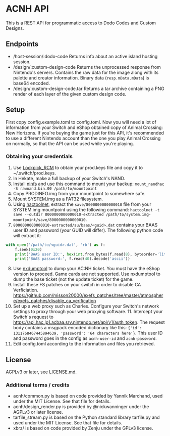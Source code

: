 # ACNH API

This is a REST API for programmatic access to Dodo Codes and Custom Designs.

## Endpoints

- /host-session/:dodo-code
Returns info about an active island hosting session.
- /design/:custom-design-code
Returns the unprocessed response from Nintendo's servers. Contains the raw data for the image along with its palette
and creator information. Binary data (`resp.mData.mData`) is base64 encoded.
- /design/:custom-design-code.tar
Returns a tar archive containing a PNG render of each layer of the given custom design code.

## Setup

First copy config.example.toml to config.toml. Now you will need a lot of information from your Switch
and eShop obtained copy of Animal Crossing: New Horizons.
If you're buying the game just for this API, it's recommended to use a different Nintendo account than the one
you play Animal Crossing on normally, so that the API can be used while you're playing.

### Obtaining your credentials

1. Use [Lockpick_RCM](https://github.com/shchmue/Lockpick_RCM/releases)
   to obtain your prod.keys file and copy it to ~/.switch/prod.keys.
2. In Hekate, make a full backup of your Switch's NAND.
3. Install [ninfs](https://github.com/ihaveamac/ninfs) and use this command to mount your backup:
   `mount_nandhac -S rawnand.bin.00 /path/to/mountpoint`
4. Copy PRODINFO.img from your mountpoint to somewhere safe.
5. Mount SYSTEM.img as a FAT32 filesystem.
6. Using [hactoolnet](https://github.com/Thealexbarney/LibHac/releases), extract the `save/8000000000000010`
   file from your SYSTEM.img mountpoint using the following command:
   `hactoolnet -t save --outdir 8000000000000010-extracted /path/to/system.img-mountpoint/save/8000000000000010`.
7. `8000000000000010-extracted/su/baas/<guid>.dat` contains your BAAS user ID and password (your GUID will differ).
   The following python code will extract it:

```py
with open('/path/to/<guid>.dat', 'rb') as f:
	f.seek(0x20)
	print('BAAS user ID:', hex(int.from_bytes(f.read(8), byteorder='little')))
	print('BAAS password:', f.read(40).decode('ascii'))
```

8. Use [nxdumptool](https://github.com/DarkMatterCore/nxdumptool/releases) to dump your AC:NH ticket.
   You must have the eShop version to proceed. Game cards are not supported. 
   Use nxdumptool to dump the base ticket (not the update ticket) for the game.
9. Install these FS patches on your switch in order to disable CA Verficiation. https://github.com/misson20000/exefs_patches/tree/master/atmosphere/exefs_patches/disable_ca_verification
10. Set up a web proxy such as Charles. Configure your Switch's network settings to proxy through your web proxying software. 11. Intercept your Switch's request to https://api.hac.lp1.acbaa.srv.nintendo.net/api/v1/auth_token. The request body contains a msgpack encoded dictionary like this: `{'id': 1311768467445894639, 'password': '64 characters here'}`. This user ID and password goes in the config as `acnh-user-id` and `acnh-password`.
12. Edit config.toml according to the information and files you retrieved.

## License

AGPLv3 or later, see LICENSE.md.

### Additional terms / credits

- acnh/common.py is based on code provided by Yannik Marchand, used under the MIT License.
See that file for details.
- acnh/design_render.py is provided by @nickwanninger under the AGPLv3 or later license.
- tarfile_stream.py is based on the Python standard library tarfile.py and used under the MIT License.
See that file for details.
- xbrz/ is based on code provided by Zenju under the GPLv3 license.
